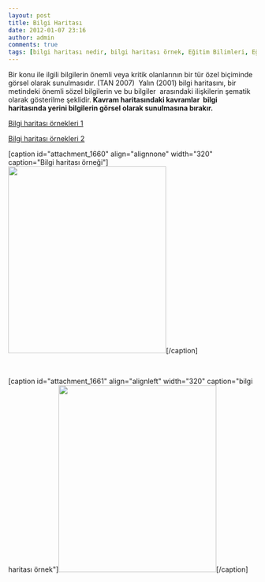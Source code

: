 ```yaml
---
layout: post
title: Bilgi Haritası
date: 2012-01-07 23:16
author: admin
comments: true
tags: [bilgi haritası nedir, bilgi haritası örnek, Eğitim Bilimleri, Eğitim Bilimleri]
---
```

Bir konu ile ilgili bilgilerin önemli veya kritik olanlarının bir tür özel biçiminde görsel olarak sunulmasıdır. (TAN 2007)  Yalın (2001) bilgi haritasını, bir metindeki önemli sözel bilgilerin ve bu bilgiler  arasındaki ilişkilerin şematik olarak gösterilme şeklidir.<strong> Kavram haritasındaki kavramlar  bilgi haritasında yerini bilgilerin görsel olarak sunulmasına bırakır.</strong>

<a class="myl" title="bilgi haritası örnekleri" href="http://www.egitimvaktim.com/dosyalar/2012/01/bilgi-haritasi-ornek.doc" target="_blank">Bilgi haritası örnekleri 1</a>

<a class="myl" title="bilgi haritası nedir örnekleri" href="http://www.egitimvaktim.com/dosyalar/2012/01/BİLGİ-harita.doc" target="_blank">Bilgi haritası örnekleri 2</a>

[caption id="attachment_1660" align="alignnone" width="320" caption="Bilgi haritası örneği"]<a href="http://www.egitimvaktim.com/dosyalar/2012/01/bilgi-haritasi1.png"><img class=" wp-image-1660 " title="bilgi-haritasi1" src="http://www.egitimvaktim.com/dosyalar/2012/01/bilgi-haritasi1.png" alt="" width="320" height="379" /></a>[/caption]

&nbsp;

[caption id="attachment_1661" align="alignleft" width="320" caption="bilgi haritası örnek"]<a href="http://www.egitimvaktim.com/dosyalar/2012/01/bilgi-haritasi-ornek.jpg"><img class=" wp-image-1661 " title="bilgi-haritasi-ornek" src="http://www.egitimvaktim.com/dosyalar/2012/01/bilgi-haritasi-ornek.jpg" alt="" width="320" height="379" /></a>[/caption]
